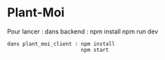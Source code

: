 # Plant-Moi

Pour lancer :
    dans backend :  npm install
                    npm run dev
    
    dans plant_moi_client : npm install
                            npm start